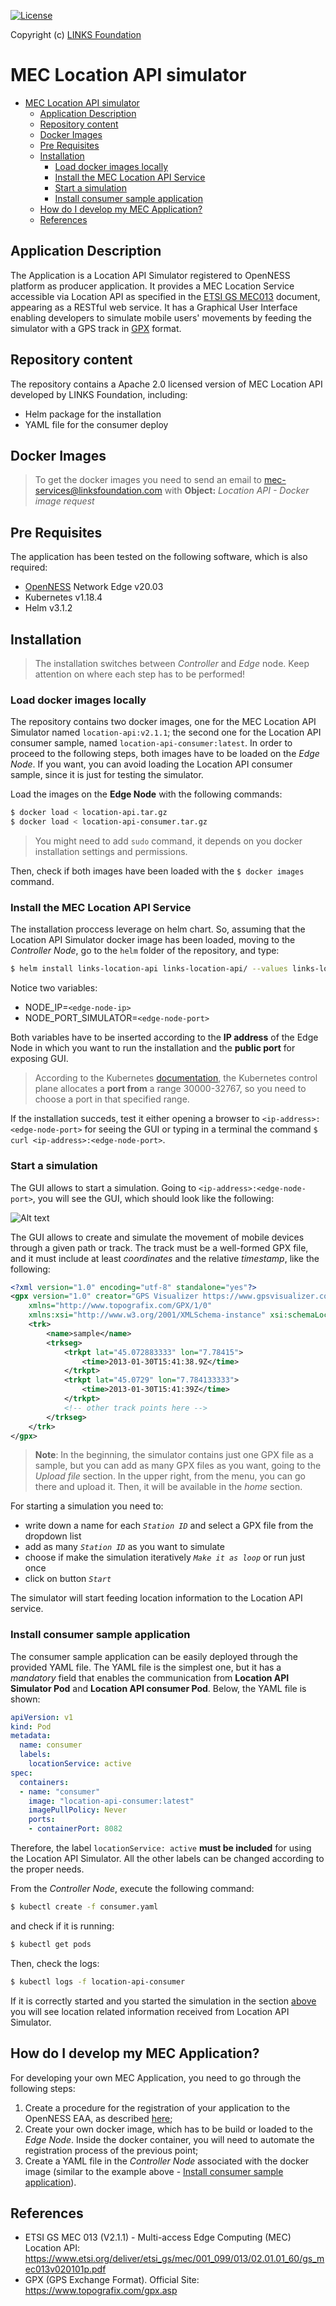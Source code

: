 
[![License](https://img.shields.io/badge/License-Apache%202.0-blue.svg)](https://opensource.org/licenses/Apache-2.0)

Copyright (c) [LINKS Foundation](https://linksfoundation.com/)

# MEC Location API simulator 

- [MEC Location API simulator](#mec-location-api-simulator)
  - [Application Description](#application-description)
  - [Repository content](#repository-content)
  - [Docker Images](#docker-images)
  - [Pre Requisites](#pre-requisites)
  - [Installation](#installation)
    - [Load docker images locally](#load-docker-images-locally)
    - [Install the MEC Location API Service](#install-the-mec-location-api-service)
    - [Start a simulation](#start-a-simulation)
    - [Install consumer sample application](#install-consumer-sample-application)
  - [How do I develop my MEC Application?](#how-do-i-develop-my-mec-application)
  - [References](#references)

## Application Description

The Application is a Location API Simulator registered to OpenNESS platform as producer application. It provides a MEC Location Service accessible via Location API as specified in the [ETSI GS MEC013](https://www.etsi.org/deliver/etsi_gs/mec/001_099/013/02.01.01_60/gs_mec013v020101p.pdf) document, appearing as a RESTful web service. It has a Graphical User Interface enabling developers to simulate mobile users' movements by feeding the simulator with a GPS track in [GPX](https://www.topografix.com/gpx.asp) format.  

## Repository content

The repository contains a Apache 2.0 licensed version of MEC Location API developed by LINKS Foundation, including:

-	Helm package for the installation
-	YAML file for the consumer deploy

## Docker Images

>To get the docker images you need to send an email to mec-services@linksfoundation.com with **Object:** *Location API - Docker image request*

Pre Requisites
---
The application has been tested on the following software, which is also required:

* [OpenNESS](https://github.com/open-ness/specs) Network Edge v20.03
* Kubernetes v1.18.4
* Helm v3.1.2

## Installation

> The installation switches between *Controller* and *Edge* node. Keep attention on where each step has to be performed!

### Load docker images locally

The repository contains two docker images, one for the MEC Location API Simulator named `location-api:v2.1.1`; the second one for the Location API consumer sample, named `location-api-consumer:latest`. In order to proceed to the following steps, both images have to be loaded on the *Edge Node*. If you want, you can avoid loading the Location API consumer sample, since it is just for testing the simulator. 

Load the images on the **Edge Node** with the following commands: 
```sh
$ docker load < location-api.tar.gz
$ docker load < location-api-consumer.tar.gz
```
> You might need to add `sudo` command, it depends on you docker installation settings and permissions. 

Then, check if both images have been loaded with the `$ docker images` command. 

### Install the MEC Location API Service 

The installation proccess leverage on helm chart. So, assuming that the Location API Simulator docker image has been loaded, moving to the *Controller Node*, go to the `helm`  folder of the repository, and type:

```sh
$ helm install links-location-api links-location-api/ --values links-location-api/values.yaml --set env[0].name=NODE_IP --set env[0].value="<edge-node-ip>" --set env[1].name=NODE_PORT_SIMULATOR --set env[1].value="<edge-node-port>"
```

Notice two variables: 

- NODE_IP=`<edge-node-ip>`
- NODE_PORT_SIMULATOR=`<edge-node-port>`

Both variables have to be inserted according to the **IP address** of the Edge Node in which you want to run the installation and the **public port** for exposing GUI.
> According to the Kubernetes [documentation](https://kubernetes.io/docs/concepts/services-networking/service/#nodeport), the Kubernetes control plane allocates a **port from** a range 30000-32767, so you need to choose a port in that specified range.

If the installation succeds, test it either opening a browser to `<ip-address>:<edge-node-port>` for seeing the GUI or typing in a terminal the command `$ curl <ip-address>:<edge-node-port>`.  

### Start a simulation

The GUI allows to start a simulation. Going to `<ip-address>:<edge-node-port>`, you will see the GUI, which should look like the following: 

![Alt text](./simulator_gui.PNG)

The GUI allows to create and simulate the movement of mobile devices through a given path or track. The track must be a well-formed GPX file, and it must include at least *coordinates* and the relative *timestamp*, like the following: 

```xml
<?xml version="1.0" encoding="utf-8" standalone="yes"?>
<gpx version="1.0" creator="GPS Visualizer https://www.gpsvisualizer.com/"
    xmlns="http://www.topografix.com/GPX/1/0"
    xmlns:xsi="http://www.w3.org/2001/XMLSchema-instance" xsi:schemaLocation="http://www.topografix.com/GPX/1/0 http://www.topografix.com/GPX/1/0/gpx.xsd">
    <trk>
        <name>sample</name>
        <trkseg>
            <trkpt lat="45.072883333" lon="7.78415">
                <time>2013-01-30T15:41:38.9Z</time>
            </trkpt>
            <trkpt lat="45.0729" lon="7.784133333">
                <time>2013-01-30T15:41:39Z</time>
            </trkpt>
            <!-- other track points here -->
        </trkseg>
    </trk>
</gpx>
```

> **Note**: In the beginning, the simulator contains just one GPX file as a sample, but you can add as many GPX files as you want, going to the *Upload file* section. In the upper right, from the menu, you can go there and upload it. Then, it will be available in the *home* section. 

For starting a simulation you need to: 

- write down a name for each *`Station ID`* and select a GPX file from the dropdown list
- add as many *`Station ID`* as you want to simulate
- choose if make the simulation iteratively *`Make it as loop`* or run just once
- click on button *`Start`*

The simulator will start feeding location information to the Location API service.

### Install consumer sample application 

The consumer sample application can be easily deployed through the provided YAML file. The YAML file is the simplest one, but it has a *mandatory*  field that enables the communication from **Location API Simulator Pod** and **Location API consumer Pod**. Below, the YAML file is shown: 

```yaml
apiVersion: v1
kind: Pod
metadata:
  name: consumer
  labels:
    locationService: active
spec:
  containers:
  - name: "consumer"
    image: "location-api-consumer:latest"
    imagePullPolicy: Never
    ports:
    - containerPort: 8082
```

Therefore, the label `locationService: active` **must be included** for using the Location API Simulator. All the other labels can be changed according to the proper needs.

From the *Controller Node*, execute the following command: 

```sh
$ kubectl create -f consumer.yaml
```

and check if it is running:

```sh
$ kubectl get pods 
```

Then, check the logs:

```sh
$ kubectl logs -f location-api-consumer 
```
If it is correctly started and you started the simulation in the section [above](#start-a-simulation) you will see location related information received from Location API Simulator.

## How do I develop my MEC Application?

For developing your own MEC Application, you need to go through the following steps: 

1. Create a procedure for the registration of your application to the OpenNESS EAA, as described [here](https://github.com/open-ness/specs/blob/master/doc/applications-onboard/network-edge-applications-onboarding.md);
2. Create your own docker image, which has to be build or loaded to the *Edge Node*. Inside the docker container, you will need to automate the registration process of the previous point;
3. Create a YAML file in the *Controller Node* associated with the docker image (similar to the example above - [Install consumer sample application](#install-consumer-sample-application)). 


## References

- ETSI GS MEC 013 (V2.1.1) - Multi-access Edge Computing (MEC) Location API: https://www.etsi.org/deliver/etsi_gs/mec/001_099/013/02.01.01_60/gs_mec013v020101p.pdf
- GPX (GPS Exchange Format). Official Site: https://www.topografix.com/gpx.asp